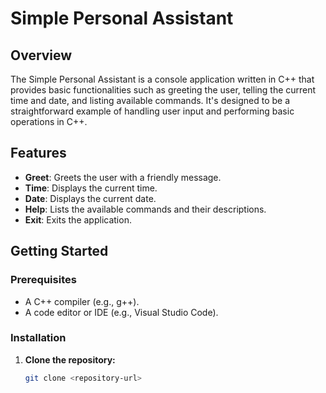 # Simple Personal Assistant

## Overview

The Simple Personal Assistant is a console application written in C++ that provides basic functionalities such as greeting the user, telling the current time and date, and listing available commands. It's designed to be a straightforward example of handling user input and performing basic operations in C++.

## Features

- **Greet**: Greets the user with a friendly message.
- **Time**: Displays the current time.
- **Date**: Displays the current date.
- **Help**: Lists the available commands and their descriptions.
- **Exit**: Exits the application.

## Getting Started

### Prerequisites

- A C++ compiler (e.g., g++).
- A code editor or IDE (e.g., Visual Studio Code).

### Installation

1. **Clone the repository:**

   ```sh
   git clone <repository-url>
